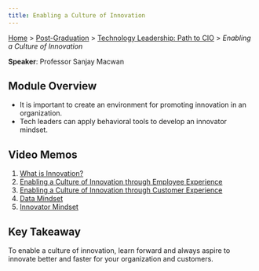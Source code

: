 ```yaml
---
title: Enabling a Culture of Innovation
---
```


[Home](../../../index.md) > [Post-Graduation](../../index.md) > [Technology Leadership: Path to CIO](../index.md) > _Enabling a Culture of Innovation_

**Speaker**: Professor Sanjay Macwan

## Module Overview

- It is important to create an environment for promoting innovation in an organization.
- Tech leaders can apply behavioral tools to develop an innovator mindset.

## Video Memos

1. [What is Innovation?](./Video-1-Memo.md)
2. [Enabling a Culture of Innovation through Employee Experience](./Video-2-Memo.md)
3. [Enabling a Culture of Innovation through Customer Experience](./Video-3-Memo.md)
4. [Data Mindset](./Video-4-Memo.md)
5. [Innovator Mindset](./Video-5-Memo.md)

## Key Takeaway

To enable a culture of innovation, learn forward and always aspire to innovate better and faster for your organization and customers.
